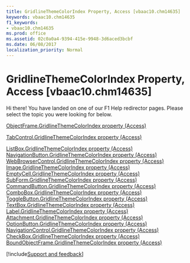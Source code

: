 ```yaml
---
title: GridlineThemeColorIndex Property, Access [vbaac10.chm14635]
keywords: vbaac10.chm14635
f1_keywords:
- vbaac10.chm14635
ms.prod: office
ms.assetid: 02c0a0a4-9394-415e-9948-3d6aced3bcbf
ms.date: 06/08/2017
localization_priority: Normal
---
```



# GridlineThemeColorIndex Property, Access [vbaac10.chm14635]

Hi there! You have landed on one of our F1 Help redirector pages. Please select the topic you were looking for below.

[ObjectFrame.GridlineThemeColorIndex property (Access)](https://msdn.microsoft.com/library/47440f76-07fa-8924-4a1d-10fb005e8e5b%28Office.15%29.aspx)

[TabControl.GridlineThemeColorIndex property (Access)](https://msdn.microsoft.com/library/f1b3ef7c-f123-469d-c045-120eb91dedd6%28Office.15%29.aspx)

[ListBox.GridlineThemeColorIndex property (Access)](https://msdn.microsoft.com/library/62339876-c58b-6636-5a3d-1fadee6a5c3c%28Office.15%29.aspx)
[NavigationButton.GridlineThemeColorIndex property (Access)](https://msdn.microsoft.com/library/b5060b87-ea34-f30a-91ef-2fd6408f89aa%28Office.15%29.aspx)
[WebBrowserControl.GridlineThemeColorIndex property (Access)](https://msdn.microsoft.com/library/395f1137-8862-7cdb-47c1-3c82676d9968%28Office.15%29.aspx)
[Image.GridlineThemeColorIndex property (Access)](https://msdn.microsoft.com/library/4768daef-932f-969f-fe6f-434fc14b150f%28Office.15%29.aspx)
[EmptyCell.GridlineThemeColorIndex property (Access)](https://msdn.microsoft.com/library/3e0c69e6-8504-8c1b-91ef-6172ee00a49e%28Office.15%29.aspx)
[SubForm.GridlineThemeColorIndex property (Access)](https://msdn.microsoft.com/library/acc96cf5-c024-9024-9e12-76d73b2cd267%28Office.15%29.aspx)
[CommandButton.GridlineThemeColorIndex property (Access)](https://msdn.microsoft.com/library/e736f508-fc12-0244-5f46-825bbbbc24c8%28Office.15%29.aspx)
[ComboBox.GridlineThemeColorIndex property (Access)](https://msdn.microsoft.com/library/5ff8140e-4c6a-b719-3fe5-a9a64bb04771%28Office.15%29.aspx)
[ToggleButton.GridlineThemeColorIndex property (Access)](https://msdn.microsoft.com/library/437bf229-8486-3be0-e115-b81af5a88a1c%28Office.15%29.aspx)
[TextBox.GridlineThemeColorIndex property (Access)](https://msdn.microsoft.com/library/2c67d4b5-47d6-5430-cac0-bc05c3151305%28Office.15%29.aspx)
[Label.GridlineThemeColorIndex property (Access)](https://msdn.microsoft.com/library/3c691628-98c6-0fb6-7416-beeb823e5823%28Office.15%29.aspx)
[Attachment.GridlineThemeColorIndex property (Access)](https://msdn.microsoft.com/library/195122c2-c972-8d39-aea6-bf2b531b1f84%28Office.15%29.aspx)
[OptionButton.GridlineThemeColorIndex property (Access)](https://msdn.microsoft.com/library/58a70e63-9c82-4761-8597-c134882e04e3%28Office.15%29.aspx)
[NavigationControl.GridlineThemeColorIndex property (Access)](https://msdn.microsoft.com/library/58676faf-b4cb-ce1b-a28c-dd93c491b025%28Office.15%29.aspx)
[CheckBox.GridlineThemeColorIndex property (Access)](https://msdn.microsoft.com/library/85f36c8d-e62e-8d41-331f-ec8abd509992%28Office.15%29.aspx)
[BoundObjectFrame.GridlineThemeColorIndex property (Access)](https://msdn.microsoft.com/library/1d527006-46f3-fc31-a579-ff2b32a104cc%28Office.15%29.aspx)

[!include[Support and feedback](~/includes/feedback-boilerplate.md)]